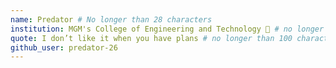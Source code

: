 ```yaml
---
name: Predator # No longer than 28 characters
institution: MGM's College of Engineering and Technology 🚩 # no longer than 58 characters
quote: I don’t like it when you have plans # no longer than 100 characters, avoid using quotes(") to guarantee the format remains the same.
github_user: predator-26
---
```

